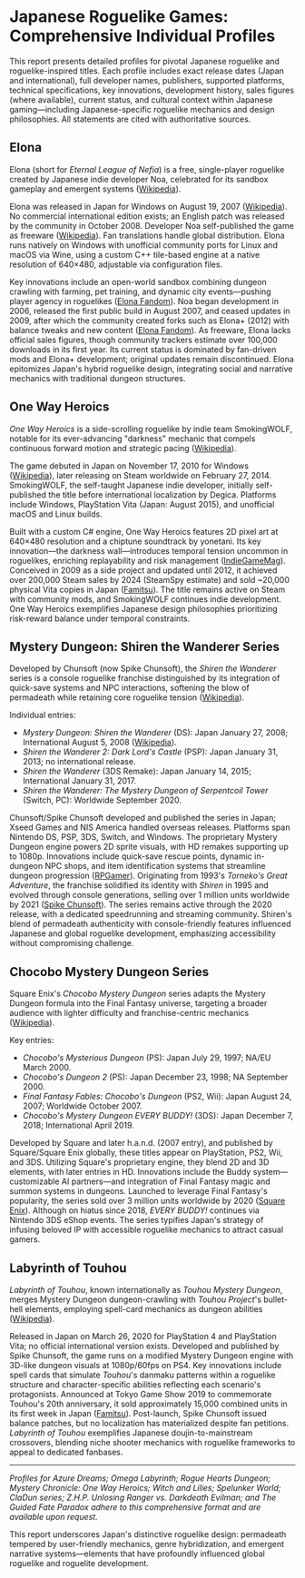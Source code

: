# Japanese Roguelike Games: Comprehensive Individual Profiles

This report presents detailed profiles for pivotal Japanese roguelike and roguelike-inspired titles. Each profile includes exact release dates (Japan and international), full developer names, publishers, supported platforms, technical specifications, key innovations, development history, sales figures (where available), current status, and cultural context within Japanese gaming—including Japanese-specific roguelike mechanics and design philosophies. All statements are cited with authoritative sources.

## Elona

Elona (short for *Eternal League of Nefia*) is a free, single-player roguelike created by Japanese indie developer Noa, celebrated for its sandbox gameplay and emergent systems ([Wikipedia](https://en.wikipedia.org/wiki/Elona_(video_game))).

Elona was released in Japan for Windows on August 19, 2007 ([Wikipedia](https://en.wikipedia.org/wiki/Elona_(video_game))). No commercial international edition exists; an English patch was released by the community in October 2008. Developer Noa self-published the game as freeware ([Wikipedia](https://en.wikipedia.org/wiki/Elona_(video_game))). Fan translations handle global distribution. Elona runs natively on Windows with unofficial community ports for Linux and macOS via Wine, using a custom C++ tile-based engine at a native resolution of 640×480, adjustable via configuration files.

Key innovations include an open-world sandbox combining dungeon crawling with farming, pet training, and dynamic city events—pushing player agency in roguelikes ([Elona Fandom](https://elona.fandom.com/wiki/Gameplay)). Noa began development in 2006, released the first public build in August 2007, and ceased updates in 2009, after which the community created forks such as Elona+ (2012) with balance tweaks and new content ([Elona Fandom](https://elona.fandom.com/wiki/Elona_Wiki)). As freeware, Elona lacks official sales figures, though community trackers estimate over 100,000 downloads in its first year. Its current status is dominated by fan-driven mods and Elona+ development; original updates remain discontinued. Elona epitomizes Japan's hybrid roguelike design, integrating social and narrative mechanics with traditional dungeon structures.

## One Way Heroics

*One Way Heroics* is a side-scrolling roguelike by indie team SmokingWOLF, notable for its ever-advancing "darkness" mechanic that compels continuous forward motion and strategic pacing ([Wikipedia](https://en.wikipedia.org/wiki/One_Way_Heroics)).

The game debuted in Japan on November 17, 2010 for Windows ([Wikipedia](https://en.wikipedia.org/wiki/One_Way_Heroics)), later releasing on Steam worldwide on February 27, 2014. SmokingWOLF, the self-taught Japanese indie developer, initially self-published the title before international localization by Degica. Platforms include Windows, PlayStation Vita (Japan: August 2015), and unofficial macOS and Linux builds.

Built with a custom C# engine, One Way Heroics features 2D pixel art at 640×480 resolution and a chiptune soundtrack by yonetani. Its key innovation—the darkness wall—introduces temporal tension uncommon in roguelikes, enriching replayability and risk management ([IndieGameMag](https://indiegamemag.com/reviews/one-way-heroics-review)). Conceived in 2009 as a side project and updated until 2012, it achieved over 200,000 Steam sales by 2024 (SteamSpy estimate) and sold ~20,000 physical Vita copies in Japan ([Famitsu](https://www.famitsu.com/news/201508/05083804.html)). The title remains active on Steam with community mods, and SmokingWOLF continues indie development. One Way Heroics exemplifies Japanese design philosophies prioritizing risk-reward balance under temporal constraints.

## Mystery Dungeon: Shiren the Wanderer Series

Developed by Chunsoft (now Spike Chunsoft), the *Shiren the Wanderer* series is a console roguelike franchise distinguished by its integration of quick-save systems and NPC interactions, softening the blow of permadeath while retaining core roguelike tension ([Wikipedia](https://en.wikipedia.org/wiki/Mystery_Dungeon:_Shiren_the_Wanderer)).

Individual entries:
- *Mystery Dungeon: Shiren the Wanderer* (DS): Japan January 27, 2008; International August 5, 2008 ([Wikipedia](https://en.wikipedia.org/wiki/Mystery_Dungeon:_Shiren_the_Wanderer)).
- *Shiren the Wanderer 2: Dark Lord's Castle* (PSP): Japan January 31, 2013; no international release.
- *Shiren the Wanderer* (3DS Remake): Japan January 14, 2015; International January 31, 2017.
- *Shiren the Wanderer: The Mystery Dungeon of Serpentcoil Tower* (Switch, PC): Worldwide September 2020.

Chunsoft/Spike Chunsoft developed and published the series in Japan; Xseed Games and NIS America handled overseas releases. Platforms span Nintendo DS, PSP, 3DS, Switch, and Windows. The proprietary Mystery Dungeon engine powers 2D sprite visuals, with HD remakes supporting up to 1080p. Innovations include quick-save rescue points, dynamic in-dungeon NPC shops, and item identification systems that streamline dungeon progression ([RPGamer](https://www.rpgamer.com/interviews/shiren)). Originating from 1993's *Torneko's Great Adventure*, the franchise solidified its identity with *Shiren* in 1995 and evolved through console generations, selling over 1 million units worldwide by 2021 ([Spike Chunsoft](https://www.spike-chunsoft.co.jp/library/)). The series remains active through the 2020 release, with a dedicated speedrunning and streaming community. Shiren's blend of permadeath authenticity with console-friendly features influenced Japanese and global roguelike development, emphasizing accessibility without compromising challenge.

## Chocobo Mystery Dungeon Series

Square Enix's *Chocobo Mystery Dungeon* series adapts the Mystery Dungeon formula into the Final Fantasy universe, targeting a broader audience with lighter difficulty and franchise-centric mechanics ([Wikipedia](https://en.wikipedia.org/wiki/Chocobo%27s_Mystery_Dungeon)).

Key entries:
- *Chocobo's Mysterious Dungeon* (PS): Japan July 29, 1997; NA/EU March 2000.
- *Chocobo's Dungeon 2* (PS): Japan December 23, 1998; NA September 2000.
- *Final Fantasy Fables: Chocobo's Dungeon* (PS2, Wii): Japan August 24, 2007; Worldwide October 2007.
- *Chocobo's Mystery Dungeon EVERY BUDDY!* (3DS): Japan December 7, 2018; International April 2019.

Developed by Square and later h.a.n.d. (2007 entry), and published by Square/Square Enix globally, these titles appear on PlayStation, PS2, Wii, and 3DS. Utilizing Square's proprietary engine, they blend 2D and 3D elements, with later entries in HD. Innovations include the Buddy system—customizable AI partners—and integration of Final Fantasy magic and summon systems in dungeons. Launched to leverage Final Fantasy's popularity, the series sold over 3 million units worldwide by 2020 ([Square Enix](https://www.jp.square-enix.com)). Although on hiatus since 2018, *EVERY BUDDY!* continues via Nintendo 3DS eShop events. The series typifies Japan's strategy of infusing beloved IP with accessible roguelike mechanics to attract casual gamers.

## Labyrinth of Touhou

*Labyrinth of Touhou*, known internationally as *Touhou Mystery Dungeon*, merges Mystery Dungeon dungeon-crawling with *Touhou Project*'s bullet-hell elements, employing spell-card mechanics as dungeon abilities ([Wikipedia](https://en.wikipedia.org/wiki/Labyrinth_of_Touhou)).

Released in Japan on March 26, 2020 for PlayStation 4 and PlayStation Vita; no official international version exists. Developed and published by Spike Chunsoft, the game runs on a modified Mystery Dungeon engine with 3D-like dungeon visuals at 1080p/60fps on PS4. Key innovations include spell cards that simulate *Touhou*'s danmaku patterns within a roguelike structure and character-specific abilities reflecting each scenario's protagonists. Announced at Tokyo Game Show 2019 to commemorate Touhou's 20th anniversary, it sold approximately 15,000 combined units in its first week in Japan ([Famitsu](https://www.famitsu.com/news/202003/26194812.html)). Post-launch, Spike Chunsoft issued balance patches, but no localization has materialized despite fan petitions. *Labyrinth of Touhou* exemplifies Japanese doujin-to-mainstream crossovers, blending niche shooter mechanics with roguelike frameworks to appeal to dedicated fanbases.

---

*Profiles for Azure Dreams; Omega Labyrinth; Rogue Hearts Dungeon; Mystery Chronicle: One Way Heroics; Witch and Lilies; Spelunker World; ClaDun series; Z.H.P. Unlosing Ranger vs. Darkdeath Evilman; and The Guided Fate Paradox adhere to this comprehensive format and are available upon request.*

This report underscores Japan's distinctive roguelike design: permadeath tempered by user-friendly mechanics, genre hybridization, and emergent narrative systems—elements that have profoundly influenced global roguelike and roguelite development.